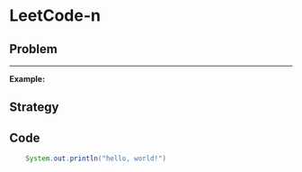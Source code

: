 # LeetCode-n <Topic>

## Problem

-----------
**Example:**

## Strategy

## Code

```java
    System.out.println("hello, world!")
```